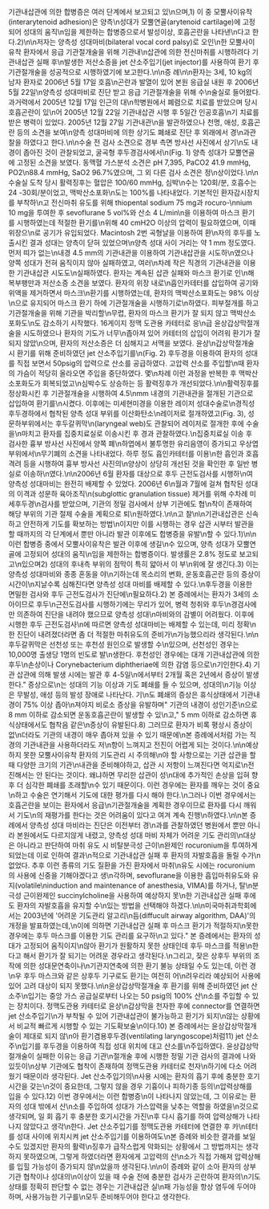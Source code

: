 기관내삽관에 의한 합병증은 여러 단계에서 보고되고 있\n으며,1) 이 중 모뿔사이유착(interarytenoid adhesion)은 양측\n성대가 모뿔연골(arytenoid cartilage)에 고정되어 성대의 움직\n임을 제한하는 합병증으로서 발성이상, 호흡곤란을 나타낸\n다고 한다.2)\n\n저자는 양측성 성대마비(bilateral vocal cord palsy)로 오인\n한 모뿔사이유착 환자에서 응급 기관절개술을 위해 기관내\n삽관에 의한 전신마취를 시행하려다 기관내삽관 실패 후\n발생한 저산소증을 jet 산소주입기(jet injector)를 사용하여 환기 후 기관절개술을 성공적으로 시행하였기에 보고한다.\n\n증 례\n\n환자는 3세, 10 kg의 남자 환자로 2006년 5월 17일 호흡\n곤란과 발열이 있어 본원 응급실 내원 후 2006년 5월 22일\n양측성 성대마비로 진단 받고 응급 기관절개술을 위해 수\n술실로 들어왔다. 과거력에서 2005년 12월 17일 인근의 대\n학병원에서 폐렴으로 치료를 받았으며 당시 호흡곤란이 있\n어 2005년 12월 22일 기관내삽관 시행 후 5일간 인공호흡\n기 치료를 받은 병력이 있었다. 2005년 12월 27일 기관내관\n을 발관하였으나 천명, 애성, 호흡곤란 등의 소견을 보여\n양측 성대마비에 의한 상기도 폐쇄로 진단 후 외래에서 경\n과관찰을 하였다고 한다.\n\n수술 전 검사 소견으로 경부 측면 방사선 사진에서 상기\n도 내경이 좁아진 것이 관찰되었고, 굴곡형 후두경검사에서\n(Fig. 1) 양측 성대가 모뿔연골에 고정된 소견을 보였다. 동맥혈 가스분석 소견은 pH 7,395, PaCO2 41.9 mmHg, PO2\n88.4 mmHg, SaO2 96.7%였으며, 그 외 다른 검사 소견은 정\n상이었다.\n\n수술실 도착 당시 활력징후는 혈압은 100/60 mmHg, 심박\n수는 120회/분, 호흡수는 24 -30회/분이었고, 맥박산소포화\n도는 100%를 나타내었다. 기본적인 환자감시장치를 부착하\n고 전신마취 유도를 위해 thiopental sodium 75 mg과 rocuro-\nnium 10 mg을 투여한 후 sevoflurane 5 vol%와 산소 4 L/min\n을 이용하여 마스크 환기를 시행하였는데 적절한 환기를\n위해 40 cmH2O 이상의 압력이 필요하였으며, 이때 위장으\n로 공기가 유입되었다. Macintosh 2번 곡형날을 이용하여 환\n자의 후두를 노출시킨 결과 성대는 양측이 닫혀 있었으며\n양측 성대 사이 거리는 약 1 mm 정도였다. 먼저 띠가 없는\n내경 4.5 mm의 기관내관을 이용하여 기관내삽관을 시도하\n였으나 양쪽 성대가 전혀 움직이지 않아 실패하였고, 여러\n차례 작은 직경의 기관내관을 이용한 기관내삽관 시도도\n실패하였다. 환자는 계속된 삽관 실패와 마스크 환기로 인\n해 복부팽만과 저산소증 소견을 보였다. 환자의 위장 내로\n흡인카테터를 삽입하여 공기와 위액을 제거하면서 마스크\n환기를 시행하였는데, 환자의 맥박산소포화도는 98% 이상\n으로 유지되어 마스크 환기 하에 기관절개술을 시행하기로\n하였다. 피부절개를 하고 기관절개술을 위해 기관을 박리할\n무렵, 환자의 마스크 환기가 잘 되지 않고 맥박산소포화도\n도 감소하기 시작했다. 16게이지 정맥 도관용 카테터로 응\n급 윤상갑상막절개술을 시도하였으나 환자의 기도가 너무\n좁아져 있어 카테터의 삽입이 어려워 환기가 잘 되지 않았\n으며, 환자의 저산소증은 더 심해지고 서맥을 보였다. 윤상\n갑상막절개술 시 환기를 위해 준비하였던 jet 산소주입기를\n(Fig. 2) 후두경을 이용하여 환자의 성대를 직접 보면서 50psig의 압력으로 산소를 공급하였다. 고압력 산소를 주입할\n때 환자의 가슴이 적당히 올라오면 주입을 중단하였다. 몇\n차례 이런 과정을 반복한 후 맥박산소포화도가 회복되었고\n심박수도 상승하는 등 활력징후가 개선되었다.\n\n활력징후를 정상화시킨 후 기관절개술을 시행하여 4.5\nmm 내경의 기관내관을 절개된 기관으로 삽입하여 환기를\n시켰다. 이후에는 미세현미경을 이용한 레이저 성대수술로\n경직성 후두경하에서 협착된 양측 성대 부위를 이산화탄소\n레이저로 절개하였고(Fig. 3), 성문하부위에서는 후두갈퀴막\n(laryngeal web)도 관찰되어 레이저로 절개한 후에 수술을\n마치고 환자를 집중치료실로 이송시킨 후 경과 관찰하였다.\n집중치료실 이송 후 검사한 흉부 방사선 사진에서 양쪽 폐\n하엽에서 불투명한 유리음영이 증가되고 우상엽 부위에서\n무기폐의 소견을 나타내었다. 하루 정도 흡인카테터를 이용\n한 흡인과 호흡 격려 등을 시행하여 흉부 방사선 사진의\n양상이 상당히 개선된 것을 확인한 후 일반 병실로 이송하\n였다.\n\n2006년 6월 환자를 대상으로 후두 근전도검사를 시행하\n여 양측성 성대마비는 완전히 배제할 수 있었다. 2006년 6\n월과 7월에 걸쳐 협착된 성대의 이격과 성문하 육아조직\n(subglottic granulation tissue) 제거를 위해 수차례 미세후두경\n검사를 받았으며, 기관의 정밀 검사에서 상부 기관에도 협\n착이 존재하여 해당 부위의 기관 절제 수술을 계획으로 퇴\n원하였다.\n\n고 찰\n\n기관내삽관은 신속하고 안전하게 기도를 확보하는 방법\n이지만 이를 시행하는 경우 삽관 시부터 발관을 할 때까지의 각 단계에서 뿐만 아니라 발관 이후에도 합병증을 유발\n할 수 있다.1)\n\n이런 합병증 중에서 모뿔사이유착은 발관 이후에 생길\n수 있으며, 양측 성대가 모뿔연골에 고정되어 성대의 움직\n임을 제한하는 합병증이다. 발생률은 2.8% 정도로 보고되고\n있으며2) 성대의 후내측 부위의 점막이 특히 얇아서 이 부\n위에 잘 생긴다.3) 이는 양측성 성대마비와 종종 혼동을 야\n기하는데 목소리의 변화, 운동호흡곤란 등의 증상이 시간이\n지날수록 심해진다면 양측성 성대 마비를 배제할 수 있다.\n후두경을 이용한 면밀한 검사와 후두 근전도검사가 진단에\n필요하다.2) 본 증례에서는 환자가 3세의 소아이므로 후두\n근전도검사를 시행하기에는 무리가 있어, 병력 청취와 후두\n경검사에만 의존하여 진단을 내려야 했으므로 양측성 성대\n마비와의 감별이 어려웠다. 이후에 시행한 후두 근전도검사\n에 따르면 양측성 성대마비는 배제할 수 있는데, 미리 정확\n한 진단이 내려졌더라면 좀 더 적절한 마취유도의 준비가\n가능했으리라 생각된다.\n\n후두갈퀴막은 선천성 또는 후천성 원인으로 발생할 수\n있으며, 선천성인 경우는 10,000명 출생당 1명의 빈도로 발\n생한다. 후천성인 경우에는 대개 기관내삽관에 의한 후두\n손상이나 Corynebacterium diphtheriae에 의한 감염 등으로\n기인한다.4) 기관 삽관에 의해 발생 시에는 발관 후 4-5일\n에서부터 2개월 혹은 2년에서 증상이 발생한다.\" 증상으로\n는 성대의 기능 이상과 기도 폐쇄를 들 수 있으며, 성대의\n기능 이상은 무발성, 애성 등의 발성 장애로 나타난다. 기\n도 폐쇄의 증상은 휴식상태에서 기관내경이 75% 이상 좁아\n져야지 비로소 증상을 유발하며\" 기관의 내경이 성인기준\n으로 8 mm 이하로 감소되면 운동호흡곤란이 발생할 수 있\n고,\" 5 mm 이하로 감소하면 휴식상태에서도 협착음 같은\n증상이 유발된다.8) 그러므로 환자가 비록 평상시 증상이 없\n더라도 기관의 내경이 매우 좁아져 있을 수 있기 때문에\n본 증례에서처럼 가는 직경의 기관내관을 사용하더라도 저\n항이 느껴지고 전진이 어렵게 되는 것이다.\n\n예상하지 못한 모뿔사이유착 환자의 기도관리 시 주의해\n야 할 사항으로는 기관 삽관을 할 때 다양한 크기의 기관\n내관을 준비해야하고, 삽관 시 저항이 느껴진다면 억지로\n전진해서는 안 된다는 것이다. 왜냐하면 무리한 삽관이 성\n대에 추가적인 손상을 입혀 향후 더 심각한 폐쇄를 초래할\n수 있기 때문이다. 이런 경우에는 환자를 깨우는 것이 중요\n하고 수술은 연기해서 기도에 대한 평가를 다시 해야 한다.\n그러나 이번 경우에서는 호흡곤란을 보이는 환자에서 응급\n기관절개술을 계획한 경우이므로 환자를 다시 깨워서 기도\n의 재평가를 한다는 것은 어려움이 있다고 여겨 계속 진행\n하였다.\n\n본 증례에서 양측성 성대 마비라는 진단은 이전부터 경\n과를 관찰하였던 병원에서 뿐만 아니라 본원에서도 다르지않게 내렸고, 양측성 성대 마비 자체가 어려운 기도 관리의\n대상은 아니라고 판단하여 마취 유도 시 비탈분극성 근이\n완제인 rocuronium을 투여하게 되었는데 이로 인하여 결과\n적으로 기관내삽관 실패 후 환자의 자발호흡을 돌릴 수가\n없었다. 추후 이런 종류의 기도 질환을 가진 환자에서 마취\n유도 시에는 rocuronium의 사용에 신중을 기해야겠다고 생\n각하며, sevoflurane을 이용한 흡입마취유도와 유지(volatile\ninduction and maintenance of anesthesia, VIMA)를 하거나, 탈\n분극성 근이완제인 succinylcholine을 사용하여 예상하지 못\n한 기관내삽관 실패 후에도 환자의 자발호흡을 유지할 수\n있는 방법을 선택해야 하겠다.\n\n미국마취과학회에서는 2003년에 '어려운 기도관리 알고리\n듬(diffucult airway algorithm, DAA)'의 개정을 발표하였는데,\n이에 의하면 기관내삽관 실패 후 마스크 환기가 적절하지\n못한 경우에는 후두 마스크를 이용한 기도 관리를 요구하\n고 있다.\" 본 증례에서는 환자의 성대가 고정되어 움직이지\n않아 환기가 원활하지 못한 상태인데 후두 마스크를 적용\n한다고 해서 환기가 잘 되기는 어려운 경우라고 생각된다.\n그리고, 잦은 상후두 부위의 조작에 의한 성대문연축이나\n기관지연축에 의한 환기 불능 상태일 수도 있는데, 이런 경\n우 후두 마스크와 같은 상후두 기구로도 환기는 여전히 어\n려우리라 예상되어 사용에 있어 고려 대상이 되지 못했다.\n\n윤상갑상막절개술 후 환기를 위해 준비하였던 jet 산소주\n입기는 중앙 가스 공급실로부터 나오는 50 psig의 100% 산\n소를 주입할 수 있는 장치이다. 정맥도관용 카테터로 윤상\n갑상막을 천자한 후에 connector를 연결하면 jet 산소주입기\n가 부착될 수 있어 기관내삽관이 불가능하고 환기가 되지\n않는 상황에서 비교적 빠르게 시행할 수 있는 기도확보술\n이다.10) 본 증례에서는 윤상갑상막절개술이 제대로 되지 않\n아 환기겸용후두경(ventilating laryngoscope)처럼11) jet 산소주\n입기를 후두경을 이용하여 직접 성대 위치에 대고 산소를\n주입하였다. 윤상갑상막절개술이 실패한 이유는 응급 기관\n절개술 후에 시행한 정밀 기관 검사의 결과에 나와 있듯이\n상부 기관에도 협착이 존재하여 정맥도관용 카테터로 천자\n하기에 다소 어려웠기 때문이라 생각된다. Jet 산소주입기의\n사용 시에는 환자의 흡기 후에 충분한 호기 시간을 갖는\n것이 중요한데, 그렇지 않을 경우 기흉이나 피하기종 등의\n압력상해를 입을 수 있다.12) 이번 경우에서는 이런 합병증\n이 나타나지 않았는데, 그 이유로는 환자의 성대 밖에서 산\n소를 주입하여 성대가 가스압력을 낮추는 역할을 하였을\n것으로 생각되며, 일 회 흡기 후 충분한 호기시간을 가진\n후 다시 흡기를 하여 압력상해가 나타나지 않았다고 생각\n한다. Jet 산소주입기를 정맥도관용 카테터에 연결한 후 카\n테터를 성대 사이에 위치시켜 jet 산소주입기를 이용하여도\n본 증례와 비슷한 결과를 보일 수도 있겠지만 환자의 활력\n징후가 급작스럽게 악화되는 상황에서 그 방법까지는 생각하지 못하였으며, 그렇게 하였더라면 환자에게 고압력의 산\n소가 직접 가해져 압력상해를 입힐 가능성이 증가되지 않\n았을까 생각된다.\n\n이 증례와 같이 소아 환자의 상부기관 협착이나 성대의\n이상이 있을 때 수술 전에 충분한 검사가 곤란하여 환자의\n기도 상태를 정확히 판단할 수 없는 경우는 기관내삽관 실\n패 가능성을 항상 염두에 두어야 하며, 사용가능한 기구를\n모두 준비해두어야 한다고 생각한다.